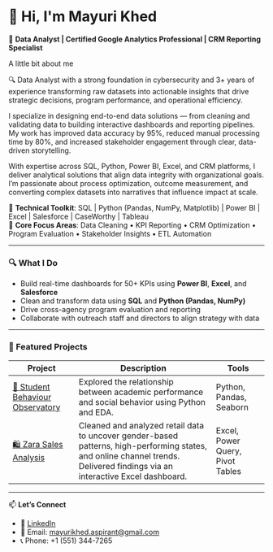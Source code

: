 # 👋 Hi, I'm Mayuri Khed

🎯 **Data Analyst | Certified Google Analytics Professional | CRM Reporting Specialist**

A little bit about me

🔍 Data Analyst with a strong foundation in cybersecurity and 3+ years of experience transforming raw datasets into actionable insights that drive strategic decisions, program performance, and operational efficiency.

I specialize in designing end-to-end data solutions — from cleaning and validating data to building interactive dashboards and reporting pipelines. My work has improved data accuracy by 95%, reduced manual processing time by 80%, and increased stakeholder engagement through clear, data-driven storytelling.

With expertise across SQL, Python, Power BI, Excel, and CRM platforms, I deliver analytical solutions that align data integrity with organizational goals. I’m passionate about process optimization, outcome measurement, and converting complex datasets into narratives that influence impact at scale.

📌 **Technical Toolkit**: SQL | Python (Pandas, NumPy, Matplotlib) | Power BI | Excel | Salesforce | CaseWorthy | Tableau  
📌 **Core Focus Areas**: Data Cleaning • KPI Reporting • CRM Optimization • Program Evaluation • Stakeholder Insights • ETL Automation


---

### 🔍 What I Do

- Build real-time dashboards for 50+ KPIs using **Power BI**, **Excel**, and **Salesforce**
- Clean and transform data using **SQL** and **Python (Pandas, NumPy)**
- Drive cross-agency program evaluation and reporting
- Collaborate with outreach staff and directors to align strategy with data

---


### 🧰 Featured Projects

| Project | Description | Tools |
|--------|-------------|-------|
| [📘 Student Behaviour Observatory](https://github.com/MayuriKhed1998/Student-Behavior-Observatory-A-Detailed-Data-Analysis) | Explored the relationship between academic performance and social behavior using Python and EDA. | Python, Pandas, Seaborn |
| [🛍️ Zara Sales Analysis](https://github.com/MayuriKhed1998/Data-Analysis-Zara-Sales-Annual-Report) | Cleaned and analyzed retail data to uncover gender-based patterns, high-performing states, and online channel trends. Delivered findings via an interactive Excel dashboard. | Excel, Power Query, Pivot Tables |

---

📫 **Let’s Connect**

- 🔗 [LinkedIn](https://linkedin.com/in/mayurikhed)
- 📧 Email: mayurikhed.aspirant@gmail.com
- 📞 Phone: +1 (551) 344-7265
